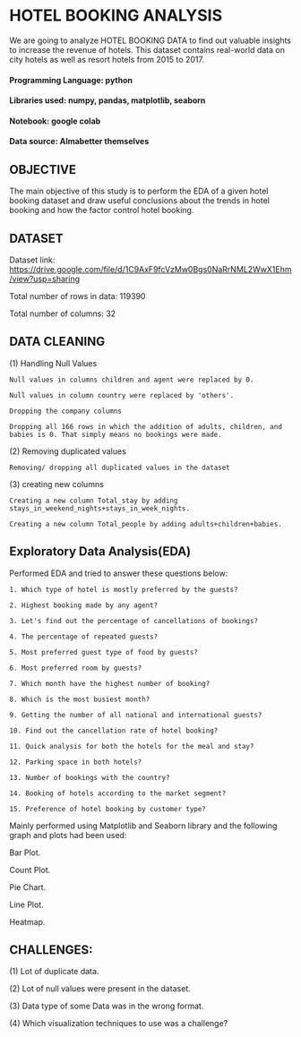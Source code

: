 # HOTEL BOOKING ANALYSIS

We are going to analyze HOTEL BOOKING DATA to find out
valuable insights to increase the revenue of hotels. This dataset contains real-world data on city hotels as well as resort hotels from 2015 to 2017.

#### Programming Language: python
#### Libraries used: numpy, pandas, matplotlib, seaborn
#### Notebook: google colab
#### Data source: Almabetter themselves

## OBJECTIVE

The main objective of this study is to perform the EDA of a given hotel booking dataset and draw useful conclusions about the trends in hotel booking and how the factor control hotel booking.
## DATASET

Dataset link: https://drive.google.com/file/d/1C9AxF9fcVzMw0Bgs0NaRrNML2WwX1Ehm/view?usp=sharing

Total number of rows in data: 119390

Total number of columns: 32

## DATA CLEANING

(1) Handling Null Values

    Null values in columns children and agent were replaced by 0.

    Null values in column country were replaced by 'others'.

    Dropping the company columns

    Dropping all 166 rows in which the addition of adults, children, and babies is 0. That simply means no bookings were made.


(2) Removing duplicated values

    Removing/ dropping all duplicated values in the dataset

(3) creating new columns

    Creating a new column Total_stay by adding stays_in_weekend_nights+stays_in_week_nights.

    Creating a new column Total_people by adding adults+children+babies.

    
## Exploratory Data Analysis(EDA)

Performed EDA and tried to answer these questions below:

    1. Which type of hotel is mostly preferred by the guests?

    2. Highest booking made by any agent?

    3. Let's find out the percentage of cancellations of bookings?

    4. The percentage of repeated guests?

    5. Most preferred guest type of food by guests?

    6. Most preferred room by guests?

    7. Which month have the highest number of booking?

    8. Which is the most busiest month?
 
    9. Getting the number of all national and international guests?

    10. Find out the cancellation rate of hotel booking?

    11. Quick analysis for both the hotels for the meal and stay?
  
    12. Parking space in both hotels?

    13. Number of bookings with the country?

    14. Booking of hotels according to the market segment?

    15. Preference of hotel booking by customer type?

Mainly performed using Matplotlib and Seaborn library and the following graph and plots had been used:

Bar Plot.

Count Plot.

Pie Chart.

Line Plot.

Heatmap.
    



## CHALLENGES: 

(1) Lot of duplicate data.

(2) Lot of null values were present in the dataset.

(3) Data type of some Data was in the wrong format.

(4) Which visualization techniques to use was a challenge?
